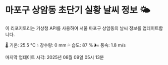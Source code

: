 
# 마포구 상암동 초단기 실황 날씨 정보 🌤️

이 리포지토리는 기상청 API를 사용하여 서울 마포구 상암동의 날씨 정보를 업데이트합니다. 

🌡️ 기온: 25.5 ℃
💧 강수량: 0 mm
💦 습도: 87 %
🌬️ 풍속: 1.8 m/s

마지막 업데이트 시각: 2025년 08월 09일 05시 13분    
